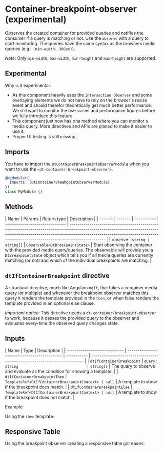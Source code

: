 # Container-breakpoint-observer (experimental)

Observes the created container for provided queries and notifies the consumer if
a query is matching or not. Use the `observe` with a query to start monitoring.
The queries have the same syntax as the browsers media queries (e.g.:
`(min-width: 300px)`).

_Note_: Only `min-width`, `max-width`, `min-height` and `max-height` are
supported.

<ba-live-example name="DtExampleContainerBreakpointObserverDefault"></ba-live-example>

## Experimental

Why is it experimental:

- As this component heavily uses the `Intersection Observer` and some overlaying
  elements we do not have to rely on the browser's resize event and should
  therefor theoretically get much better performance. We still want to monitor
  the use-cases and performance figures before we fully introduce this feature.
- This component just now has one method where you can monitor a media query.
  More directives and APIs are planed to make it easier to use it.
- Proper UI testing is still missing.

## Imports

You have to import the `DtContainerBreakpointObserverModule` when you want to
use the `<dt-container-breakpoint-observer>`.

```typescript
@NgModule({
  imports: [DtContainerBreakpointObserverModule],
})
class MyModule {}
```

## Methods

| Name    | Params  | Return type | Description                     |
| ------- | ------- | ----------- | ------------------------------- | ------------------------------------------------------------------------------------------------------------------------------------------------------------------------------------------------------------------------------------------------------------ |
| observe | `string | string[]`   | `Observable<DtBreakpointState>` | Start observing the container with the provided media query/queries. The observable will provide you a `DtBreakpointState` object which tells you if all media queries are currently matching (or not) and which of the individual breakpoints are matching. |

## `dtIfContainerBreakpoint` directive

A structural directive, much like Angulars `ngIf`, that takes a container media
query (or multiple) and whenever the breakpoint observer matches this query it
renders the template provided in the `then`, or when false renders the template
provided in an optional else clause.

_Important notice:_ This directive needs a `dt-container-breakpoint-observer` to
work, because it passes the provided query to the observer and evaluates
every-time the observed query changes state.

## Inputs

| Name                          | Type                                         | Description |
| ----------------------------- | -------------------------------------------- | ----------- | -------------------------------------------------------------------------- |
| `dtIfContainerBreakpoint`     | `query: string                               | string[]`   | The query to observe and evaluate as the condition for showing a template. |
| `dtIfContainerBreakpointThen` | `TemplateRef<DtIfContainerBreakpointContext> | null`       | A template to show if the breakpoint does match.                           |
| `dtIfContainerBreakpointElse` | `TemplateRef<DtIfContainerBreakpointContext> | null`       | A template to show if the breakpoint does not match.                       |

Example:
<ba-live-example name="DtExampleContainerBreakpointObserverIf"></ba-live-example>

Using the `then` template:
<ba-live-example name="DtExampleContainerBreakpointObserverIfElse"></ba-live-example>

## Responsive Table

Using the breakpoint observer creating a responsive table got easier:

<ba-live-example name="DtExampleTableResponsive"></ba-live-example>
